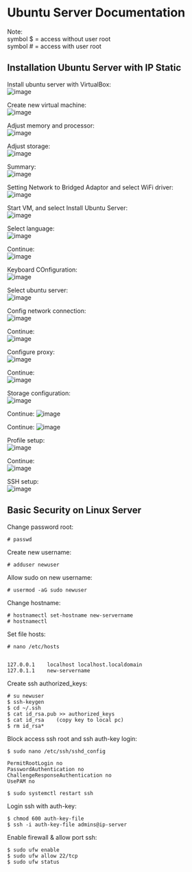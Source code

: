 # Ubuntu Server Documentation

Note:<br>
symbol $ = access without user root<br>
symbol # = access with user root

## Installation Ubuntu Server with IP Static
Install ubuntu server with VirtualBox:<br>
![image](https://github.com/fauzigalih/devsecops-engineer/assets/64176403/7ed22c81-34a5-42d0-a6a2-08bde52b75dc)

Create new virtual machine:<br>
![image](https://github.com/fauzigalih/devsecops-engineer/assets/64176403/0c13b501-120b-42a3-8c9e-882d72d536bf)

Adjust memory and processor:<br>
![image](https://github.com/fauzigalih/devsecops-engineer/assets/64176403/efddc101-06cc-4084-87cb-a1cbe6840458)

Adjust storage:<br>
![image](https://github.com/fauzigalih/devsecops-engineer/assets/64176403/8d6c398b-df9f-47eb-aebf-f72d02d4a037)

Summary:<br>
![image](https://github.com/fauzigalih/devsecops-engineer/assets/64176403/b36f5420-3082-477d-a3cc-c5a1f40eb0a3)

Setting Network to Bridged Adaptor and select WiFi driver:<br>
![image](https://github.com/fauzigalih/devsecops-engineer/assets/64176403/ed2731f7-7fe2-4e12-a982-e7d0426bf29a)

Start VM, and select Install Ubuntu Server:<br>
![image](https://github.com/fauzigalih/devsecops-engineer/assets/64176403/4445a74b-6c5d-40dd-b3ed-f00423830f87)

Select language:<br>
![image](https://github.com/fauzigalih/devsecops-engineer/assets/64176403/35f9d0b3-b3ba-4789-9da2-09ff72b826c5)

Continue:<br>
![image](https://github.com/fauzigalih/devsecops-engineer/assets/64176403/7e8504bc-6141-4719-8e19-d8fa04372c31)

Keyboard COnfiguration:<br>
![image](https://github.com/fauzigalih/devsecops-engineer/assets/64176403/407b280a-acbc-4cc9-8a67-20e3d410cb5e)

Select ubuntu server:<br>
![image](https://github.com/fauzigalih/devsecops-engineer/assets/64176403/b53f1abe-8990-4b54-94b9-c7223e392632)

Config network connection:<br>
![image](https://github.com/fauzigalih/devsecops-engineer/assets/64176403/ff827411-638b-4ae8-be66-417f9115b525)

Continue:<br>
![image](https://github.com/fauzigalih/devsecops-engineer/assets/64176403/07ff137d-82a1-4648-9e86-f26f5ebde935)

Configure proxy:<br>
![image](https://github.com/fauzigalih/devsecops-engineer/assets/64176403/5cd5aa5b-b707-44cf-b30c-e82d75e71b90)

Continue:<br>
![image](https://github.com/fauzigalih/devsecops-engineer/assets/64176403/231663a1-987a-4b37-bb91-7f0edad3495b)

Storage configuration:<br>
![image](https://github.com/fauzigalih/devsecops-engineer/assets/64176403/2fe823d3-27b8-40e7-ab9a-78fa8e86dfec)

Continue:
![image](https://github.com/fauzigalih/devsecops-engineer/assets/64176403/7f6e0aee-ed19-491c-86dc-295942a5fc36)

Continue:
![image](https://github.com/fauzigalih/devsecops-engineer/assets/64176403/4199b31a-f2d5-4336-8c2c-8eb268b9a85d)

Profile setup:<br>
![image](https://github.com/fauzigalih/devsecops-engineer/assets/64176403/cad3dd96-09a7-44d9-9dba-c01030eebd1e)

Continue:<br>
![image](https://github.com/fauzigalih/devsecops-engineer/assets/64176403/6a89b427-e8d8-4d04-8efc-37bf2b7f7385)

SSH setup:<br>
![image](https://github.com/fauzigalih/devsecops-engineer/assets/64176403/e9b54fa4-4b53-4a14-8af5-97fd6b839613)

## Basic Security on Linux Server
Change password root:
```
# passwd
```

Create new username:
```
# adduser newuser
```

Allow sudo on new username:
```
# usermod -aG sudo newuser
```

Change hostname:
```
# hostnamectl set-hostname new-servername
# hostnamectl
```

Set file hosts:
```
# nano /etc/hosts


127.0.0.1    localhost localhost.localdomain
127.0.1.1    new-servername
```

Create ssh authorized_keys:
```
# su newuser
$ ssh-keygen
$ cd ~/.ssh
$ cat id_rsa.pub >> authorized_keys
$ cat id_rsa	(copy key to local pc)
$ rm id_rsa*
```	

Block access ssh root and ssh auth-key login:
```
$ sudo nano /etc/ssh/sshd_config

PermitRootLogin no
PasswordAuthentication no
ChallengeResponseAuthentication no
UsePAM no

$ sudo systemctl restart ssh
```

Login ssh with auth-key:
```
$ chmod 600 auth-key-file
$ ssh -i auth-key-file admins@ip-server
```

Enable firewall & allow port ssh:
```
$ sudo ufw enable
$ sudo ufw allow 22/tcp
$ sudo ufw status
```

